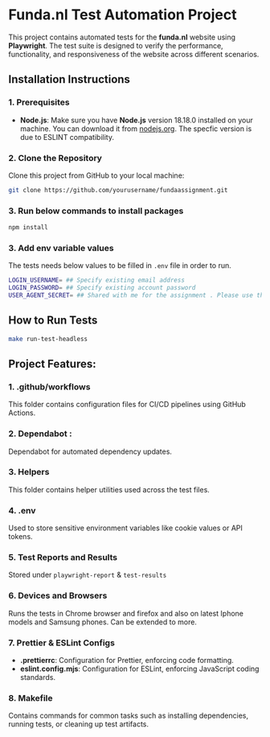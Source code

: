 # Funda.nl Test Automation Project

This project contains automated tests for the **funda.nl** website using **Playwright**. The test suite is designed to verify the performance, functionality, and responsiveness of the website across different scenarios.

## Installation Instructions

### 1. Prerequisites

- **Node.js**: Make sure you have **Node.js** version 18.18.0 installed on your machine. You can download it from [nodejs.org](https://nodejs.org/). The specfic version is due to ESLINT compatibility.

### 2. Clone the Repository

Clone this project from GitHub to your local machine:

```bash
git clone https://github.com/yourusername/fundaassignment.git
```

### 3. Run below commands to install packages

```bash
npm install
```

### 3. Add env variable values

The tests needs below values to be filled in `.env` file in order to run.

```bash
LOGIN_USERNAME= ## Specify existing email address
LOGIN_PASSWORD= ## Specify existing account password
USER_AGENT_SECRET= ## Shared with me for the assignment . Please use the same .
```

## How to Run Tests

```bash
make run-test-headless
```

## Project Features:

### 1. **.github/workflows**

This folder contains configuration files for CI/CD pipelines using GitHub Actions.

### 2. Dependabot :

Dependabot for automated dependency updates.

### 3. **Helpers**

This folder contains helper utilities used across the test files.

### 4. **.env**

Used to store sensitive environment variables like cookie values or API tokens.

### 5. Test Reports and Results

Stored under `playwright-report` & `test-results`

### 6. Devices and Browsers

Runs the tests in Chrome browser and firefox and also on latest Iphone models and Samsung phones. Can be extended to more.

### 7. **Prettier & ESLint Configs**

- **.prettierrc**: Configuration for Prettier, enforcing code formatting.
- **eslint.config.mjs**: Configuration for ESLint, enforcing JavaScript coding standards.

### 8. **Makefile**

Contains commands for common tasks such as installing dependencies, running tests, or cleaning up test artifacts.
